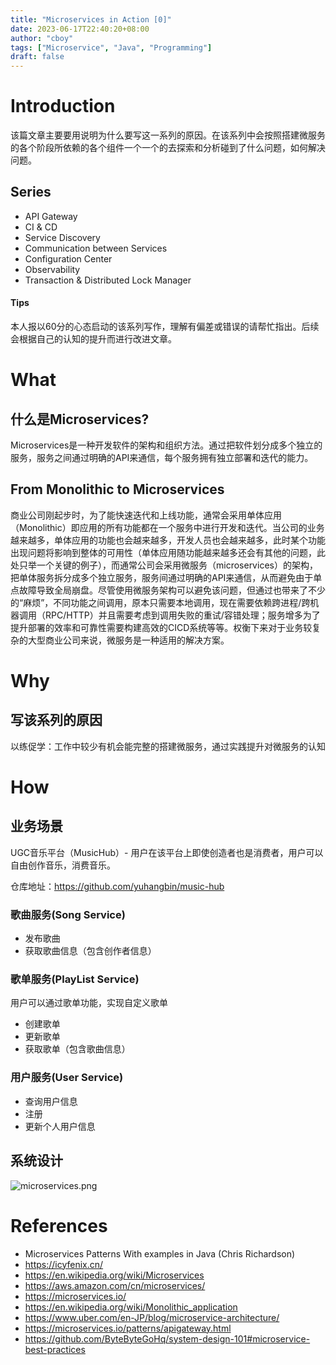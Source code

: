 ```yaml
---
title: "Microservices in Action [0]"
date: 2023-06-17T22:40:20+08:00
author: "cboy"
tags: ["Microservice", "Java", "Programming"]
draft: false
---
```

# Introduction
该篇文章主要要用说明为什么要写这一系列的原因。在该系列中会按照搭建微服务的各个阶段所依赖的各个组件一个一个的去探索和分析碰到了什么问题，如何解决问题。
## Series
- API Gateway
- CI & CD
- Service Discovery
- Communication between Services
- Configuration Center
- Observability
- Transaction & Distributed Lock Manager
#### Tips
本人报以60分的心态启动的该系列写作，理解有偏差或错误的请帮忙指出。后续会根据自己的认知的提升而进行改进文章。

# What

## 什么是Microservices?

Microservices是一种开发软件的架构和组织方法。通过把软件划分成多个独立的服务，服务之间通过明确的API来通信，每个服务拥有独立部署和迭代的能力。

## From Monolithic to Microservices

商业公司刚起步时，为了能快速迭代和上线功能，通常会采用单体应用（Monolithic）即应用的所有功能都在一个服务中进行开发和迭代。当公司的业务越来越多，单体应用的功能也会越来越多，开发人员也会越来越多，此时某个功能出现问题将影响到整体的可用性（单体应用随功能越来越多还会有其他的问题，此处只举一个关键的例子），而通常公司会采用微服务（microservices）的架构，把单体服务拆分成多个独立服务，服务间通过明确的API来通信，从而避免由于单点故障导致全局崩盘。尽管使用微服务架构可以避免该问题，但通过也带来了不少的“麻烦”，不同功能之间调用，原本只需要本地调用，现在需要依赖跨进程/跨机器调用（RPC/HTTP）并且需要考虑到调用失败的重试/容错处理；服务增多为了提升部署的效率和可靠性需要构建高效的CICD系统等等。权衡下来对于业务较复杂的大型商业公司来说，微服务是一种适用的解决方案。

# Why

## 写该系列的原因

以练促学：工作中较少有机会能完整的搭建微服务，通过实践提升对微服务的认知

# How

## 业务场景

UGC音乐平台（MusicHub）- 用户在该平台上即使创造者也是消费者，用户可以自由创作音乐，消费音乐。

仓库地址：https://github.com/yuhangbin/music-hub

### 歌曲服务(Song Service)

- 发布歌曲
- 获取歌曲信息（包含创作者信息）

### 歌单服务(PlayList Service)

用户可以通过歌单功能，实现自定义歌单

- 创建歌单
- 更新歌单
- 获取歌单（包含歌曲信息）

### 用户服务(User Service)

- 查询用户信息
- 注册
- 更新个人用户信息

## 系统设计
![microservices.png](/images/microservices.png)




# References
- Microservices Patterns With examples in Java (Chris Richardson)
- https://icyfenix.cn/
- https://en.wikipedia.org/wiki/Microservices
- https://aws.amazon.com/cn/microservices/
- https://microservices.io/
- https://en.wikipedia.org/wiki/Monolithic_application
- https://www.uber.com/en-JP/blog/microservice-architecture/
- https://microservices.io/patterns/apigateway.html
- https://github.com/ByteByteGoHq/system-design-101#microservice-best-practices
